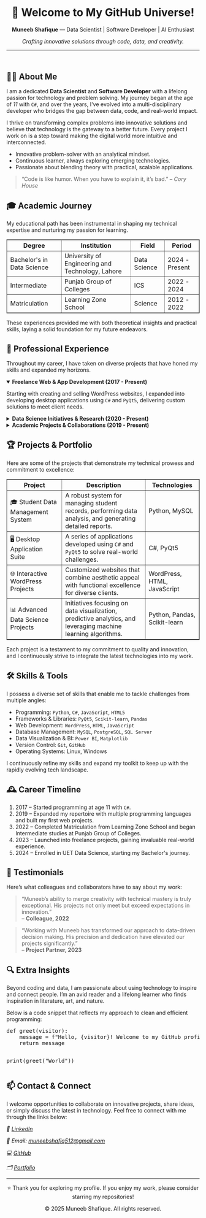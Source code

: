 <!DOCTYPE html>
<html lang="en">
<body>
  <!-- Header -->
  <header>
    <h1 align="center">🚀 Welcome to My GitHub Universe!</h1>
    <p align="center">
      <strong>Muneeb Shafique</strong> — Data Scientist | Software Developer | AI Enthusiast
    </p>
    <p align="center"><em>Crafting innovative solutions through code, data, and creativity.</em></p>
    <hr>
  </header>

  <!-- About Me Section -->
  <section>
    <h2>👨‍💻 About Me</h2>
    <p>
      I am a dedicated <strong>Data Scientist</strong> and <strong>Software Developer</strong> with a lifelong passion for technology and problem solving. My journey began at the age of <em>11</em> with <code>C#</code>, and over the years, I've evolved into a multi-disciplinary developer who bridges the gap between data, code, and real-world impact.
    </p>
    <p>
      I thrive on transforming complex problems into innovative solutions and believe that technology is the gateway to a better future. Every project I work on is a step toward making the digital world more intuitive and interconnected.
    </p>
    <ul>
      <li>Innovative problem-solver with an analytical mindset.</li>
      <li>Continuous learner, always exploring emerging technologies.</li>
      <li>Passionate about blending theory with practical, scalable applications.</li>
    </ul>
    <blockquote cite="https://www.goodreads.com/quotes/45903-code-is-like-humor-when-you-have-to-explain-it-it">
      “Code is like humor. When you have to explain it, it’s bad.” – <cite>Cory House</cite>
    </blockquote>
  </section>

  <!-- Academic Journey Section -->
  <section>
    <h2>🎓 Academic Journey</h2>
    <p>
      My educational path has been instrumental in shaping my technical expertise and nurturing my passion for learning.
    </p>
    <table border="1" width="100%" cellpadding="5">
      <tr>
        <th>Degree</th>
        <th>Institution</th>
        <th>Field</th>
        <th>Period</th>
      </tr>
      <tr>
        <td>Bachelor's in Data Science</td>
        <td>University of Engineering and Technology, Lahore</td>
        <td>Data Science</td>
        <td>2024 - Present</td>
      </tr>
      <tr>
        <td>Intermediate</td>
        <td>Punjab Group of Colleges</td>
        <td>ICS</td>
        <td>2022 - 2024</td>
      </tr>
      <tr>
        <td>Matriculation</td>
        <td>Learning Zone School</td>
        <td>Science</td>
        <td>2012 - 2022</td>
      </tr>
    </table>
    <p>
      These experiences provided me with both theoretical insights and practical skills, laying a solid foundation for my future endeavors.
    </p>
  </section>

  <!-- Professional Experience Section -->
  <section>
    <h2>💼 Professional Experience</h2>
    <p>
      Throughout my career, I have taken on diverse projects that have honed my skills and expanded my horizons.
    </p>
    <article>
      <details open>
        <summary><strong>Freelance Web & App Development (2017 - Present)</strong></summary>
        <p>
          Starting with creating and selling WordPress websites, I expanded into developing desktop applications using <code>C#</code> and <code>PyQt5</code>, delivering custom solutions to meet client needs.
        </p>
      </details>
      <details>
        <summary><strong>Data Science Initiatives & Research (2020 - Present)</strong></summary>
        <p>
          I have led several data-driven projects focusing on predictive modeling, data visualization, and machine learning, turning raw data into actionable insights.
        </p>
      </details>
      <details>
        <summary><strong>Academic Projects & Collaborations (2019 - Present)</strong></summary>
        <p>
          Collaborative academic projects have allowed me to blend data science with software development, creating innovative solutions in a team environment.
        </p>
      </details>
    </article>
  </section>

  <!-- Projects & Portfolio Section -->
  <section>
    <h2>🏆 Projects & Portfolio</h2>
    <p>
      Here are some of the projects that demonstrate my technical prowess and commitment to excellence:
    </p>
    <table border="1" width="100%" cellpadding="5">
      <tr>
        <th>Project</th>
        <th>Description</th>
        <th>Technologies</th>
      </tr>
      <tr>
        <td>🎓 Student Data Management System</td>
        <td>A robust system for managing student records, performing data analysis, and generating detailed reports.</td>
        <td>Python, MySQL</td>
      </tr>
      <tr>
        <td>🖥 Desktop Application Suite</td>
        <td>A series of applications developed using <code>C#</code> and <code>PyQt5</code> to solve real-world challenges.</td>
        <td>C#, PyQt5</td>
      </tr>
      <tr>
        <td>🌐 Interactive WordPress Projects</td>
        <td>Customized websites that combine aesthetic appeal with functional excellence for diverse clients.</td>
        <td>WordPress, HTML, JavaScript</td>
      </tr>
      <tr>
        <td>📊 Advanced Data Science Projects</td>
        <td>Initiatives focusing on data visualization, predictive analytics, and leveraging machine learning algorithms.</td>
        <td>Python, Pandas, Scikit-learn</td>
      </tr>
    </table>
    <p>
      Each project is a testament to my commitment to quality and innovation, and I continuously strive to integrate the latest technologies into my work.
    </p>
  </section>

  <!-- Skills & Tools Section -->
  <section>
    <h2>🛠 Skills & Tools</h2>
    <p>
      I possess a diverse set of skills that enable me to tackle challenges from multiple angles:
    </p>
    <ul>
      <li>Programming: <code>Python</code>, <code>C#</code>, <code>JavaScript</code>, <code>HTML5</code></li>
      <li>Frameworks & Libraries: <code>PyQt5</code>, <code>Scikit-learn</code>, <code>Pandas</code></li>
      <li>Web Development: <code>WordPress</code>, <code>HTML</code>, <code>JavaScript</code></li>
      <li>Database Management: <code>MySQL</code>, <code>PostgreSQL</code>, <code>SQL Server</code></li>
      <li>Data Visualization & BI: <code>Power BI</code>, <code>Matplotlib</code></li>
      <li>Version Control: <code>Git</code>, <code>GitHub</code></li>
      <li>Operating Systems: Linux, Windows</li>
    </ul>
    <p>
      I continuously refine my skills and expand my toolkit to keep up with the rapidly evolving tech landscape.
    </p>
  </section>

  <!-- Career Timeline Section -->
<section>
  <h2>🕰 Career Timeline</h2>
  <ol>
    <li>
      <time datetime="2017">2017</time> – Started programming at age 11 with <code>C#</code>.
    </li>
    <li>
      <time datetime="2019">2019</time> – Expanded my repertoire with multiple programming languages and built my first web projects.
    </li>
    <li>
      <time datetime="2022">2022</time> – Completed Matriculation from Learning Zone School and began Intermediate studies at Punjab Group of Colleges.
    </li>
    <li>
      <time datetime="2023">2023</time> – Launched into freelance projects, gaining invaluable real-world experience.
    </li>
    <li>
      <time datetime="2024">2024</time> – Enrolled in UET Data Science, starting my Bachelor's journey.
    </li>
  </ol>
</section>


  <!-- Testimonials Section -->
  <section>
    <h2>💬 Testimonials</h2>
    <p>
      Here’s what colleagues and collaborators have to say about my work:
    </p>
    <blockquote>
      “Muneeb’s ability to merge creativity with technical mastery is truly exceptional. His projects not only meet but exceed expectations in innovation.”
      <br>– <strong>Colleague, 2022</strong>
    </blockquote>
    <blockquote>
      “Working with Muneeb has transformed our approach to data-driven decision making. His precision and dedication have elevated our projects significantly.”
      <br>– <strong>Project Partner, 2023</strong>
    </blockquote>
  </section>

  <!-- Extra Insights Section -->
  <aside>
    <h2>🔍 Extra Insights</h2>
    <p>
      Beyond coding and data, I am passionate about using technology to inspire and connect people. I’m an avid reader and a lifelong learner who finds inspiration in literature, art, and nature.
    </p>
    <p>
      Below is a code snippet that reflects my approach to clean and efficient programming:
    </p>
    <pre>
def greet(visitor):
    message = f"Hello, {visitor}! Welcome to my GitHub profile."
    return message

print(greet("World"))
    </pre>
  </aside>

  <!-- Contact Section -->
  <section>
    <h2>📫 Contact & Connect</h2>
    <p>
      I welcome opportunities to collaborate on innovative projects, share ideas, or simply discuss the latest in technology. Feel free to connect with me through the links below:
    </p>
    <address>
      <p>💼 <a href="https://www.linkedin.com/in/muneeb-shafiq" target="_blank">LinkedIn</a></p>
      <p>📧 Email: <a href="mailto:muneebshafiq512@gmail.com">muneebshafiq512@gmail.com</a></p>
      <p>💻 <a href="https://github.com/muneeb-shafique" target="_blank">GitHub</a></p>
      <p>🗂️ <a href="https://muneeb-shafique.github.io" target="_blank">Portfolio</a></p>
    </address>
  </section>

  <!-- Footer -->
  <footer>
    <hr>
    <p align="center">
      ⭐ Thank you for exploring my profile. If you enjoy my work, please consider starring my repositories!
    </p>
    <p align="center">© 2025 Muneeb Shafique. All rights reserved.</p>
  </footer>
</body>
</html>
